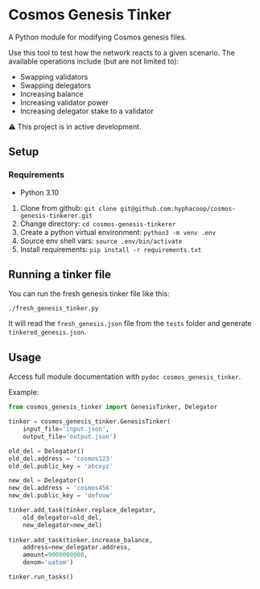 # Cosmos Genesis Tinker

A Python module for modifying Cosmos genesis files.

Use this tool to test how the network reacts to a given scenario. The available operations include (but are not limited to):
* Swapping validators
* Swapping delegators
* Increasing balance
* Increasing validator power
* Increasing delegator stake to a validator

⚠️ This project is in active development. 

## Setup

### Requirements

* Python 3.10

1. Clone from github:  `git clone git@github.com:hyphacoop/cosmos-genesis-tinkerer.git`
2. Change directory: `cd cosmos-genesis-tinkerer`
3. Create a python virtual environment: `python3 -m venv .env`
4. Source env shell vars:  `source .env/bin/activate`
5. Install requirements: `pip install -r requirements.txt`

## Running a tinker file

You can run the fresh genesis tinker file like this:
```
./fresh_genesis_tinker.py
```

It will read the `fresh_genesis.json` file from the `tests` folder and generate `tinkered_genesis.json`.

## Usage

Access full module documentation with `pydoc cosmos_genesis_tinker`.

Example:

```python
from cosmos_genesis_tinker import GenesisTinker, Delegator

tinker = cosmos_genesis_tinker.GenesisTinker(
    input_file='input.json',
    output_file='output.json')

old_del = Delegator()
old_del.address = 'cosmos123'
old_del.public_key = 'abcxyz'

new_del = Delegator()
new_del.address = 'cosmos456'
new_del.public_key = 'defuvw'

tinker.add_task(tinker.replace_delegator,
    old_delegator=old_del,
    new_delegator=new_del)
    
tinker.add_task(tinker.increase_balance,
    address=new_delegator.address,
    amount=9000000000,
    denom='uatom')

tinker.run_tasks()
```

